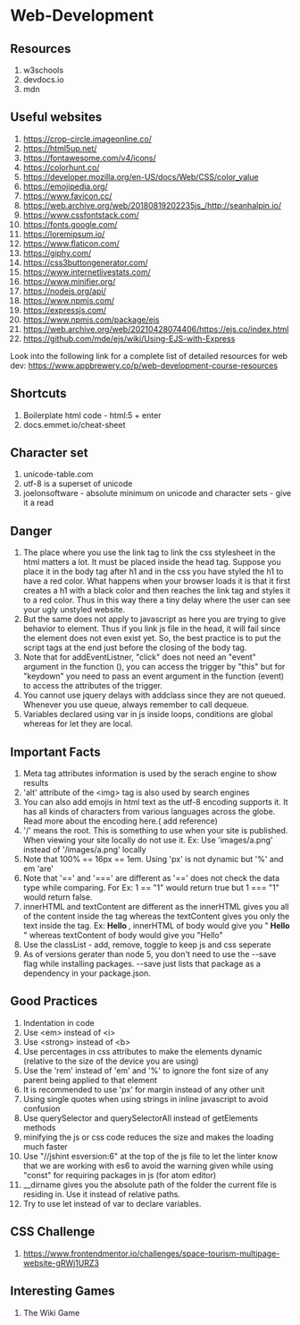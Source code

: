 # Web-Development
## Resources
1. w3schools
2. devdocs.io
3. mdn

## Useful websites
1. https://crop-circle.imageonline.co/
2. https://html5up.net/
3. https://fontawesome.com/v4/icons/
4. https://colorhunt.co/
5. https://developer.mozilla.org/en-US/docs/Web/CSS/color_value
6. https://emojipedia.org/
7. https://www.favicon.cc/
8. https://web.archive.org/web/20180819202235js_/http://seanhalpin.io/
9. https://www.cssfontstack.com/
10. https://fonts.google.com/
11. https://loremipsum.io/
12. https://www.flaticon.com/
13. https://giphy.com/
14. https://css3buttongenerator.com/
15. https://www.internetlivestats.com/
16. https://www.minifier.org/
17. https://nodejs.org/api/
18. https://www.npmjs.com/
19. https://expressjs.com/
20. https://www.npmjs.com/package/ejs
21. https://web.archive.org/web/20210428074406/https://ejs.co/index.html
22. https://github.com/mde/ejs/wiki/Using-EJS-with-Express

Look into the following link for a complete list of detailed resources for web dev: https://www.appbrewery.co/p/web-development-course-resources


## Shortcuts
1. Boilerplate html code - html:5 + enter
2. docs.emmet.io/cheat-sheet

## Character set
1. unicode-table.com
2. utf-8 is a superset of unicode
3. joelonsoftware - absolute minimum on unicode and character sets - give it a read


## Danger
1. The place where you use the link tag to link the css stylesheet in the html matters a lot. It must be placed inside the head tag. Suppose you place it in the body tag after h1 and in the css you have styled the h1 to have a red color. What happens when your browser loads it is that it first creates a h1 with a black color and then reaches the link tag and styles it to a red color. Thus in this way there a tiny delay where the user can see your ugly unstyled website.
2. But the same does not apply to javascript as here you are trying to give behavior to element. Thus if you link js file in the head, it will fail since the element does not even exist yet. So, the best practice is to put the script tags at the end just before the closing of the body tag.
3. Note that for addEventListner, "click" does not need an "event" argument in the function (), you can access the trigger by "this" but for "keydown" you need to pass an event argument in the function (event) to access the attributes of the trigger.
4. You cannot use jquery delays with addclass since they are not queued. Whenever you use queue, always remember to call dequeue.
5. Variables declared using var in js inside loops, conditions are global whereas for let they are local. 


## Important Facts
1. Meta tag attributes information is used by the serach engine to show results
2. 'alt' attribute of the \<img> tag is also used by search engines
3. You can also add emojis in html text as the utf-8 encoding supports it. It has all kinds of characters from various languages across the globe. Read more about the encoding here.( add reference)
4. '/' means the root. This is something to use when your site is published. When viewing your site locally do not use it. Ex: Use 'images/a.png' instead of '/images/a.png' locally
5. Note that 100% == 16px == 1em. Using 'px' is not dynamic but '%' and em 'are'
6. Note that '==' and '===' are different as '==' does not check the data type while comparing. For Ex: 1 == "1" would return true but 1 === "1" would return false.
7. innerHTML and textContent are different as the innerHTML gives you all of the content inside the tag whereas the textContent gives you only the text inside the tag. Ex: <body><strong> Hello </strong></body>, innerHTML of body would give you "<strong> Hello </strong>" whereas textContent of body would give you "Hello"
8. Use the classList - add, remove, toggle to keep js and css seperate
9. As of versions gerater than node 5, you don't need to use the --save flag while installing packages. --save just lists that package as a dependency in your package.json.


## Good Practices
1. Indentation in code
2. Use \<em> instead of \<i>
3. Use \<strong> instead of \<b>
4. Use percentages in css attributes to make the elements dynamic (relative to the size of the device you are using)
5. Use the 'rem' instead of 'em' and '%' to ignore the font size of any parent being applied to that element
6. It is recommended to use 'px' for margin instead of any other unit
7. Using single quotes when using strings in inline javascript to avoid confusion
8. Use querySelector and querySelectorAll instead of getElements methods
9. minifying the js or css code reduces the size and makes the loading much faster
10. Use "//jshint esversion:6" at the top of the js file to let the linter know that we are working with es6 to avoid the warning given while using "const" for requiring packages in js (for atom editor)
11. __dirname gives you the absolute path of the folder the current file is residing in. Use it instead of relative paths.
12. Try to use let instead of var to declare variables.


## CSS Challenge
1. https://www.frontendmentor.io/challenges/space-tourism-multipage-website-gRWj1URZ3


## Interesting Games
1. The Wiki Game
